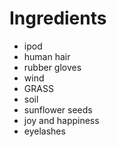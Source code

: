 # Ingredients

- ipod
- human hair
- rubber gloves
- wind
- GRASS
- soil
- sunflower seeds
- joy and happiness
- eyelashes